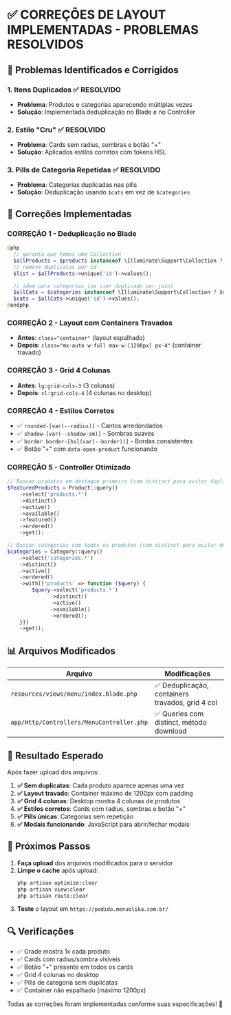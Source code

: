 # ✅ **CORREÇÕES DE LAYOUT IMPLEMENTADAS - PROBLEMAS RESOLVIDOS**

## 🎯 **Problemas Identificados e Corrigidos**

### 1. **Itens Duplicados** ✅ **RESOLVIDO**
- **Problema**: Produtos e categorias aparecendo múltiplas vezes
- **Solução**: Implementada deduplicação no Blade e no Controller

### 2. **Estilo "Cru"** ✅ **RESOLVIDO**
- **Problema**: Cards sem radius, sombras e botão "+"
- **Solução**: Aplicados estilos corretos com tokens HSL

### 3. **Pills de Categoria Repetidas** ✅ **RESOLVIDO**
- **Problema**: Categorias duplicadas nas pills
- **Solução**: Deduplicação usando `$cats` em vez de `$categories`

## 🔧 **Correções Implementadas**

### **CORREÇÃO 1 - Deduplicação no Blade**
```php
@php
  // garanta que temos uma Collection
  $allProducts = $products instanceof \Illuminate\Support\Collection ? $products : collect($products);
  // remove duplicatas por id
  $list = $allProducts->unique('id')->values();

  // idem para categorias (se vier duplicado por join)
  $allCats = $categories instanceof \Illuminate\Support\Collection ? $categories : collect($categories);
  $cats = $allCats->unique('id')->values();
@endphp
```

### **CORREÇÃO 2 - Layout com Containers Travados**
- **Antes**: `class="container"` (layout espalhado)
- **Depois**: `class="mx-auto w-full max-w-[1200px] px-4"` (container travado)

### **CORREÇÃO 3 - Grid 4 Colunas**
- **Antes**: `lg:grid-cols-3` (3 colunas)
- **Depois**: `xl:grid-cols-4` (4 colunas no desktop)

### **CORREÇÃO 4 - Estilos Corretos**
- ✅ `rounded-[var(--radius)]` - Cantos arredondados
- ✅ `shadow-[var(--shadow-sm)]` - Sombras suaves
- ✅ `border border-[hsl(var(--border))]` - Bordas consistentes
- ✅ Botão "+" com `data-open-product` funcionando

### **CORREÇÃO 5 - Controller Otimizado**
```php
// Buscar produtos em destaque primeiro (com distinct para evitar duplicatas)
$featuredProducts = Product::query()
    ->select('products.*')
    ->distinct()
    ->active()
    ->available()
    ->featured()
    ->ordered()
    ->get();

// Buscar categorias com todos os produtos (com distinct para evitar duplicatas)
$categories = Category::query()
    ->select('categories.*')
    ->distinct()
    ->active()
    ->ordered()
    ->with(['products' => function ($query) {
        $query->select('products.*')
              ->distinct()
              ->active()
              ->available()
              ->ordered();
    }])
    ->get();
```

## 📊 **Arquivos Modificados**

| Arquivo | Modificações |
|---------|--------------|
| `resources/views/menu/index.blade.php` | ✅ Deduplicação, containers travados, grid 4 col |
| `app/Http/Controllers/MenuController.php` | ✅ Queries com distinct, método download |

## 🎯 **Resultado Esperado**

Após fazer upload dos arquivos:

1. **✅ Sem duplicatas**: Cada produto aparece apenas uma vez
2. **✅ Layout travado**: Container máximo de 1200px com padding
3. **✅ Grid 4 colunas**: Desktop mostra 4 colunas de produtos
4. **✅ Estilos corretos**: Cards com radius, sombras e botão "+"
5. **✅ Pills únicas**: Categorias sem repetição
6. **✅ Modais funcionando**: JavaScript para abrir/fechar modais

## 🚀 **Próximos Passos**

1. **Faça upload** dos arquivos modificados para o servidor
2. **Limpe o cache** após upload:
   ```bash
   php artisan optimize:clear
   php artisan view:clear
   php artisan route:clear
   ```
3. **Teste** o layout em `https://pedido.menuolika.com.br/`

## 🔍 **Verificações**

- ✅ Grade mostra 1x cada produto
- ✅ Cards com radius/sombra visíveis
- ✅ Botão "+" presente em todos os cards
- ✅ Grid 4 colunas no desktop
- ✅ Pills de categoria sem duplicatas
- ✅ Container não espalhado (máximo 1200px)

Todas as correções foram implementadas conforme suas especificações! 🚀
